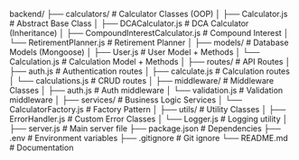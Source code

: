 backend/
├── calculators/ # Calculator Classes (OOP)
│ ├── Calculator.js # Abstract Base Class
│ ├── DCACalculator.js # DCA Calculator (Inheritance)
│ ├── CompoundInterestCalculator.js # Compound Interest
│ └── RetirementPlanner.js # Retirement Planner
│
├── models/ # Database Models (Mongoose)
│ ├── User.js # User Model + Methods
│ └── Calculation.js # Calculation Model + Methods
│
├── routes/ # API Routes
│ ├── auth.js # Authentication routes
│ ├── calculate.js # Calculation routes
│ └── calculations.js # CRUD routes
│
├── middleware/ # Middleware Classes
│ ├── auth.js # Auth middleware
│ └── validation.js # Validation middleware
│
├── services/ # Business Logic Services
│ └── CalculatorFactory.js # Factory Pattern
│
├── utils/ # Utility Classes
│ ├── ErrorHandler.js # Custom Error Classes
│ └── Logger.js # Logging utility
│
├── server.js # Main server file
├── package.json # Dependencies
├── .env # Environment variables
├── .gitignore # Git ignore
└── README.md # Documentation
